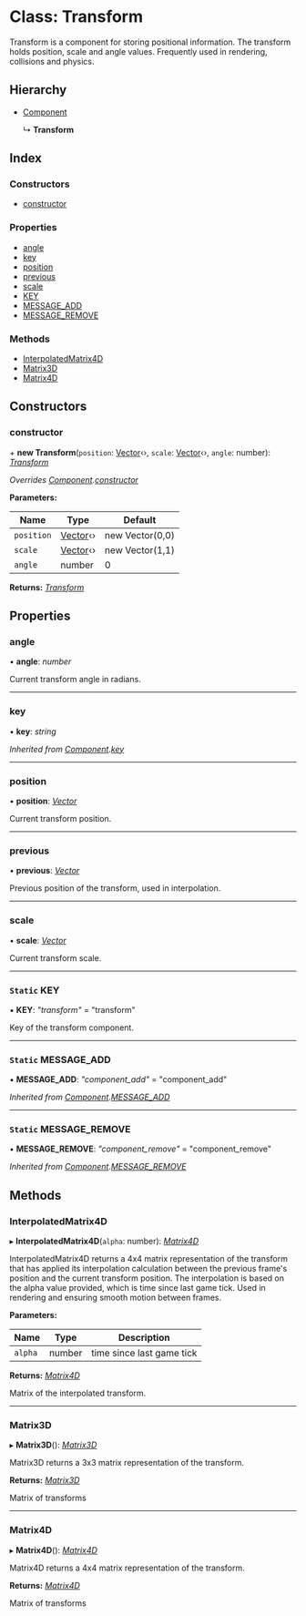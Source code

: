 
# Class: Transform

Transform is a component for storing positional information.
The transform holds position, scale and angle values.
Frequently used in rendering, collisions and physics.

## Hierarchy

* [Component](component.md)

  ↳ **Transform**

## Index

### Constructors

* [constructor](transform.md#constructor)

### Properties

* [angle](transform.md#angle)
* [key](transform.md#key)
* [position](transform.md#position)
* [previous](transform.md#previous)
* [scale](transform.md#scale)
* [KEY](transform.md#static-key)
* [MESSAGE_ADD](transform.md#static-message_add)
* [MESSAGE_REMOVE](transform.md#static-message_remove)

### Methods

* [InterpolatedMatrix4D](transform.md#interpolatedmatrix4d)
* [Matrix3D](transform.md#matrix3d)
* [Matrix4D](transform.md#matrix4d)

## Constructors

###  constructor

\+ **new Transform**(`position`: [Vector](vector.md)‹›, `scale`: [Vector](vector.md)‹›, `angle`: number): *[Transform](transform.md)*

*Overrides [Component](component.md).[constructor](component.md#constructor)*

**Parameters:**

Name | Type | Default |
------ | ------ | ------ |
`position` | [Vector](vector.md)‹› | new Vector(0,0) |
`scale` | [Vector](vector.md)‹› | new Vector(1,1) |
`angle` | number | 0 |

**Returns:** *[Transform](transform.md)*

## Properties

###  angle

• **angle**: *number*

Current transform angle in radians.

___

###  key

• **key**: *string*

*Inherited from [Component](component.md).[key](component.md#key)*

___

###  position

• **position**: *[Vector](vector.md)*

Current transform position.

___

###  previous

• **previous**: *[Vector](vector.md)*

Previous position of the transform, used in interpolation.

___

###  scale

• **scale**: *[Vector](vector.md)*

Current transform scale.

___

### `Static` KEY

▪ **KEY**: *"transform"* = "transform"

Key of the transform component.

___

### `Static` MESSAGE_ADD

▪ **MESSAGE_ADD**: *"component_add"* = "component_add"

*Inherited from [Component](component.md).[MESSAGE_ADD](component.md#static-message_add)*

___

### `Static` MESSAGE_REMOVE

▪ **MESSAGE_REMOVE**: *"component_remove"* = "component_remove"

*Inherited from [Component](component.md).[MESSAGE_REMOVE](component.md#static-message_remove)*

## Methods

###  InterpolatedMatrix4D

▸ **InterpolatedMatrix4D**(`alpha`: number): *[Matrix4D](matrix4d.md)*

InterpolatedMatrix4D returns a 4x4 matrix representation of the transform that has
applied its interpolation calculation between the previous frame's position and the
current transform position.
The interpolation is based on the alpha value provided, which is time since last
game tick.
Used in rendering and ensuring smooth motion between frames.

**Parameters:**

Name | Type | Description |
------ | ------ | ------ |
`alpha` | number | time since last game tick |

**Returns:** *[Matrix4D](matrix4d.md)*

Matrix of the interpolated transform.

___

###  Matrix3D

▸ **Matrix3D**(): *[Matrix3D](matrix3d.md)*

Matrix3D returns a 3x3 matrix representation of the transform.

**Returns:** *[Matrix3D](matrix3d.md)*

Matrix of transforms

___

###  Matrix4D

▸ **Matrix4D**(): *[Matrix4D](matrix4d.md)*

Matrix4D returns a 4x4 matrix representation of the transform.

**Returns:** *[Matrix4D](matrix4d.md)*

Matrix of transforms
